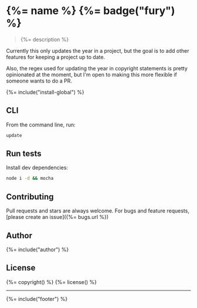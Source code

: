 # {%= name %} {%= badge("fury") %}

> {%= description %}

Currently this only updates the year in a project, but the goal is to add other features for keeping a project up to date.

Also, the regex used for updating the year in copyright statements is pretty opinionated at the moment, but I'm open to making this more flexible if someone wants to do a PR.

{%= include("install-global") %}

## CLI

From the command line, run:

```bash
update
```

## Run tests

Install dev dependencies:

```bash
node i -d && mocha
```

## Contributing
Pull requests and stars are always welcome. For bugs and feature requests, [please create an issue]({%= bugs.url %})

## Author
{%= include("author") %}

## License
{%= copyright() %}
{%= license() %}

***

{%= include("footer") %}
